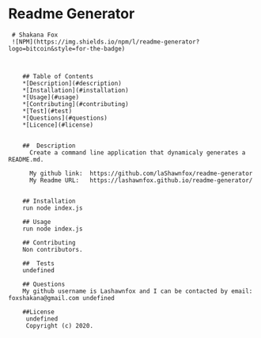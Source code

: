 # Readme Generator
  


     # Shakana Fox
     ![NPM](https://img.shields.io/npm/l/readme-generator?logo=bitcoin&style=for-the-badge)
      
  
        
        ## Table of Contents
        *[Description](#description)
        *[Installation](#installation)
        *[Usage](#usage)
        *[Contributing](#contributing)
        *[Test](#test)
        *[Questions](#questions)
        *[Licence](#license)
        
        
        ##  Description
          Create a command line application that dynamicaly generates a README.md.
          
          My github link:  https://github.com/laShawnfox/readme-generator
          My Readme URL:   https://lashawnfox.github.io/readme-generator/
            
        
        ## Installation
        run node index.js
       
        ## Usage
        run node index.js
        
        ## Contributing
        Non contributors.
        
        ##  Tests
        undefined
        
        ## Questions
        My github username is Lashawnfox and I can be contacted by email: foxshakana@gmail.com undefined
        
        ##License
         undefined
         Copyright (c) 2020.
   